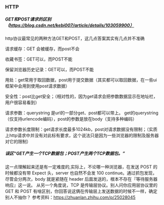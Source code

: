 ### HTTP

##### GET和POST请求的区别（https://blog.csdn.net/kebi007/article/details/103059900）

http协议最常见的两种方法GET和POST，这几点答案其实有几点并不准确

请求缓存：GET 会被缓存，而post不会

收藏书签：GET可以，而POST不能

保留浏览器历史记录：GET可以，而POST不能

用处：get常用于取回数据，post用于提交数据（其实都可以取回数据，在一些ui框架中会用到使用post请求数据）

安全性：post比get安全；（相对性的，因为get请求会把参数数据显示在地址栏，用户很容易看到）

请求参数：querystring 是url的一部分get、post都可以带上。 get的querystring（仅支持urlencode编码），post的参数是放在body（支持多种编码）

请求参数长度限制：get请求长度最多1024kb，post对请求数据没有限制；（实质上http请求中并没有对此标有要求，这个说法只是因为一些浏览器的限制及服务器对它的限制）

##### 误区“GET产生一个TCP数据包；POST产生两个TCP数据包。”

这一点理解起来还是有一定难度的,实际上，不论哪一种浏览器，在发送 POST 的时候都没有带 Expect 头，server 也自然不会发 100 continue。通过抓包发现，尽管会分两次，body 就是紧随在 header 后面发送的，根本不存在『等待服务器响应』这一说。
从另一个角度说，TCP 是传输层协议。别人问你应用层协议里的 GET 和 POST 有啥区别，你回答说这俩在传输层上发送数据的时候不一样，确定别人不抽你？
参考资料：https://zhuanlan.zhihu.com/p/25028045

